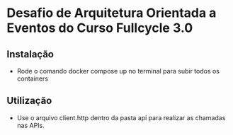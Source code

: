 # Desafio de Arquitetura Orientada a Eventos do Curso Fullcycle 3.0

## Instalação

- Rode o comando docker compose up no terminal para subir
  todos os containers

## Utilização

- Use o arquivo client.http dentro da pasta api para
  realizar as chamadas nas APIs.
